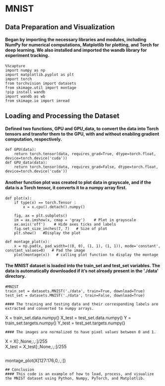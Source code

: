 # MNIST

## Data Preparation and Visualization
#### Began by importing the necessary libraries and modules, including NumPy for numerical computations, Matplotlib for plotting, and Torch for deep learning. We also installed and imported the wandb library for experiment tracking.

```
%%capture
import numpy as np
import matplotlib.pyplot as plt
import torch
from torchvision import datasets
from skimage.util import montage
!pip install wandb
import wandb as wb
from skimage.io import imread
```
## Loading and Processing the Dataset
#### Defined two functions, GPU and GPU_data, to convert the data into Torch tensors and transfer them to the GPU, with and without enabling gradient computation, respectively. 
```
def GPU(data):
    return torch.tensor(data, requires_grad=True, dtype=torch.float, device=torch.device('cuda'))
def GPU_data(data):
    return torch.tensor(data, requires_grad=False, dtype=torch.float, device=torch.device('cuda'))
```
#### Another function plot was created to plot data in grayscale, and if the data is a Torch tensor, it converts it to a numpy array first.
```
def plot(x):
    if type(x) == torch.Tensor :
        x = x.cpu().detach().numpy()

    fig, ax = plt.subplots()
    im = ax.imshow(x, cmap = 'gray')    # Plot in grayscale 
    ax.axis('off')    # Hide axes ticks and labels
    fig.set_size_inches(7, 7)   # Size of plot 
    plt.show()   #Display the plot
```
```
def montage_plot(x):
    x = np.pad(x, pad_width=((0, 0), (1, 1), (1, 1)), mode='constant', constant_values=0)   # Pad the image
    plot(montage(x))   # calling plot function to display the montage
```
#### The MNIST dataset is loaded into the train_set and test_set variables. The data is automatically downloaded if it’s not already present in the './data' directory.
```
#MNIST
train_set = datasets.MNIST('./data', train=True, download=True)
test_set = datasets.MNIST('./data', train=False, download=True)

#### The training and testing data and their corresponding labels are extracted and converted to numpy arrays.
```
X = train_set.data.numpy()
X_test = test_set.data.numpy()
Y = train_set.targets.numpy()
Y_test = test_set.targets.numpy()
```
#### The images are normalized to have pixel values between 0 and 1.
```
X = X[:,None,:,:]/255    
X_test = X_test[:,None,:,:]/255 
```
```
montage_plot(X[127:176,0,:,:])
```
## Conclusion
#### This code is an example of how to load, process, and visualize the MNIST dataset using Python, Numpy, PyTorch, and Matplotlib.

















